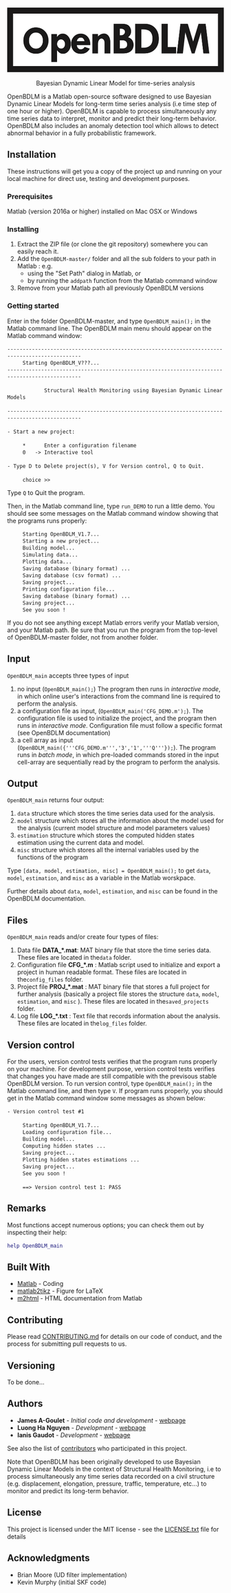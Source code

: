 
<p align="center">
<img src="/logo/image.png" height="150">

<p align="center">
Bayesian Dynamic Linear Model for time-series analysis
</p>

OpenBDLM is a Matlab open-source software designed to use Bayesian Dynamic Linear Models for long-term time series analysis (i.e time step of one hour or higher). OpenBDLM is capable to process simultaneously any time series data to interpret, monitor and predict their long-term behavior. OpenBDLM also includes an anomaly detection tool which allows to detect abnormal behavior in a fully probabilistic framework.

## Installation

These instructions will get you a copy of the project up and running on your local machine for direct use, testing and development purposes. 

### Prerequisites

Matlab (version 2016a or higher) installed on Mac OSX or Windows

### Installing

1. Extract the ZIP file (or clone the git repository) somewhere you can easily reach it. 
2. Add the `OpenBDLM-master/` folder and all the sub folders to your path in Matlab : e.g. 
    - using the "Set Path" dialog in Matlab, or 
    - by running the `addpath` function from the Matlab command window
 3. Remove from your Matlab path all previously OpenBDLM versions

### Getting started

Enter in the folder OpenBDLM-master, and type `OpenBDLM_main();` in the Matlab command line. The OpenBDLM main menu should appear on the Matlab command window:

```
----------------------------------------------------------------------------------------------
     Starting OpenBDLM_V???...
----------------------------------------------------------------------------------------------

            Structural Health Monitoring using Bayesian Dynamic Linear Models

----------------------------------------------------------------------------------------------

- Start a new project: 

     *      Enter a configuration filename 
     0   -> Interactive tool 

- Type D to Delete project(s), V for Version control, Q to Quit.

     choice >> 
```

Type `Q` to Quit the program.

Then, in the Matlab command line, type `run_DEMO` to run a little demo. You should see some messages on the Matlab command window showing that the programs runs properly:

```
     Starting OpenBDLM_V1.7...
     Starting a new project...
     Building model...
     Simulating data...
     Plotting data...
     Saving database (binary format) ...
     Saving database (csv format) ...
     Saving project...
     Printing configuration file...
     Saving database (binary format) ...
     Saving project...
     See you soon !
```
If you do not see anything except Matlab errors verify your Matlab version, and your Matlab path. Be sure that you run the program from the top-level of OpenBDLM-master folder, not from another folder.

## Input

`OpenBDLM_main` accepts three types of input

1. no input (`OpenBDLM_main();`) The program then runs in *interactive mode*, in which online user's interactions from the command line is required to perform the analysis.
2. a configuration file as input, (`OpenBDLM_main('CFG_DEMO.m');`). The configuration file is used to initialize the project, and the program then runs in *interactive mode*. Configuration file must follow a specific format (see OpenBDLM documentation)
3. a cell array as input (`OpenBDLM_main({'''CFG_DEMO.m''','3','1','''Q'''});`). The program runs in *batch mode*, in which pre-loaded commands stored in the input cell-array are sequentially read by the program to perform the analysis.

## Output

`OpenBDLM_main` returns four output:

1. `data` structure which stores the time series data used for the analysis. 
2. `model` 	structure which stores all the information about the model used for the analysis (current model structure and model parameters values)
3. `estimation` structure which stores the computed hidden states estimation using the current data and model.
4.  `misc` structure which stores all the internal variables used by the functions of the program

Type  `[data, model, estimation, misc] = OpenBDLM_main();` to get `data`, `model`, `estimation`, and `misc` as a variable in the Matlab worskpace.

Further details about `data`, `model`, `estimation`, and `misc` can be found in the OpenBDLM documentation.

## Files

`OpenBDLM_main` reads and/or create four types of files:

1. Data file **DATA_*.mat**:  MAT binary file that store the time series data. These files are located in the`data` folder.
3. Configuration file **CFG_*.m** : Matlab script used to initialize and export a project in human readable format. These files are located in the`config_files` folder.
4. Project file **PROJ_*.mat** : MAT binary file that stores a full project for further analysis (basically a project file stores the structure `data`, `model`, `estimation`, and `misc` ). These files are located in the`saved_projects` folder.
5. Log file **LOG_*.txt** : Text file that records information about the analysis. These files are located in the`log_files` folder.


## Version control

For the users, version control tests verifies that the program runs properly on your machine. For development purpose, version control tests verifies that changes you have made are still compatible with the previsous stable OpenBDLM version. To run version control, type `OpenBDLM_main();` in the Matlab command line, and then type `V`.  If program runs properly, you should get in the Matlab command window some messages as shown below:

```
- Version control test #1
 
     Starting OpenBDLM_V1.7...
     Loading configuration file...
     Building model...
     Computing hidden states ...
     Saving project...
     Plotting hidden states estimations ...
     Saving project...
     See you soon !
 
     ==> Version control test 1: PASS
```


## Remarks

Most functions accept numerous options; you can check them out by inspecting their help:

```matlab
help OpenBDLM_main
```

## Built With

* [Matlab](https://www.mathworks.com/products/matlab.html) - Coding
* [matlab2tikz](https://github.com/matlab2tikz/matlab2tikz) - Figure for LaTeX
* [m2html](https://www.artefact.tk/software/matlab/m2html/) - HTML documentation from Matlab

## Contributing

Please read [CONTRIBUTING.md](https://gist.github.com/PurpleBooth/b24679402957c63ec426) for details on our code of conduct, and the process for submitting pull requests to us.

## Versioning

To be done...

## Authors

* **James A-Goulet** - *Initial code and development* - [webpage](http://www.polymtl.ca/cgm/jagoulet/Site/Goulet_web_page_MAIN.html)
* **Luong Ha Nguyen** - *Development* - [webpage](http://www.polymtl.ca/cgm/jagoulet/Site/Goulet_web_page_LHNGUYEN.html)
* **Ianis Gaudot** - *Development* - [webpage](http://www.polymtl.ca/cgm/jagoulet/Site/Goulet_web_page_IGAUDOT.html)

See also the list of [contributors](https://github.com/your/project/contributors) who participated in this project.

Note that OpenBDLM has been originally developed to use Bayesian Dynamic Linear Models in the context of Structural Health Monitoring, i.e to process simultaneously any time series data recorded on a civil structure (e.g. displacement, elongation, pressure, traffic, temperature, etc...) to monitor and predict its long-term behavior.

## License

This project is licensed under the MIT license - see the [LICENSE.txt](LICENSE.txt) file for details

## Acknowledgments

* Brian Moore (UD filter implementation)
* Kevin Murphy (initial SKF code)

